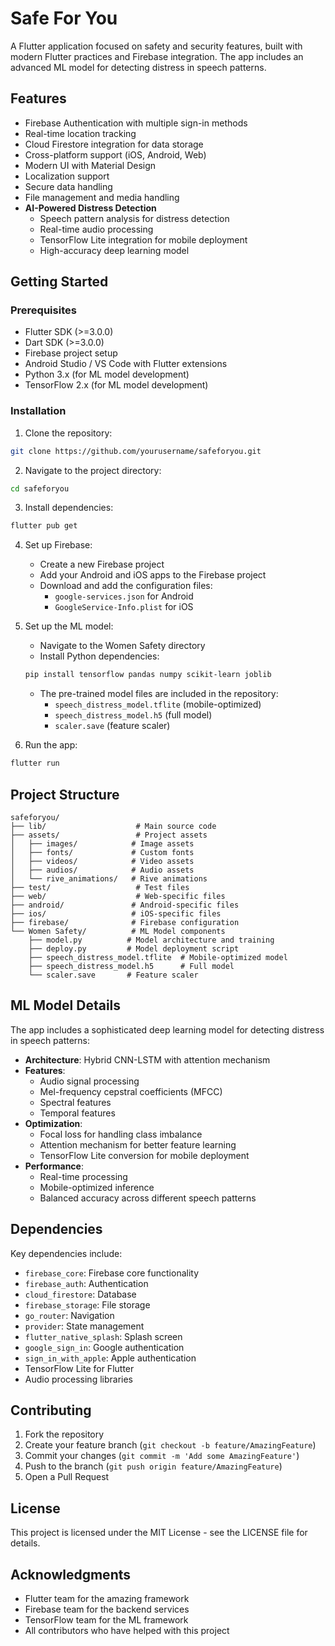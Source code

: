 # Safe For You

A Flutter application focused on safety and security features, built with modern Flutter practices and Firebase integration. The app includes an advanced ML model for detecting distress in speech patterns.

## Features

- Firebase Authentication with multiple sign-in methods
- Real-time location tracking
- Cloud Firestore integration for data storage
- Cross-platform support (iOS, Android, Web)
- Modern UI with Material Design
- Localization support
- Secure data handling
- File management and media handling
- **AI-Powered Distress Detection**
  - Speech pattern analysis for distress detection
  - Real-time audio processing
  - TensorFlow Lite integration for mobile deployment
  - High-accuracy deep learning model

## Getting Started

### Prerequisites

- Flutter SDK (>=3.0.0)
- Dart SDK (>=3.0.0)
- Firebase project setup
- Android Studio / VS Code with Flutter extensions
- Python 3.x (for ML model development)
- TensorFlow 2.x (for ML model development)

### Installation

1. Clone the repository:
```bash
git clone https://github.com/yourusername/safeforyou.git
```

2. Navigate to the project directory:
```bash
cd safeforyou
```

3. Install dependencies:
```bash
flutter pub get
```

4. Set up Firebase:
   - Create a new Firebase project
   - Add your Android and iOS apps to the Firebase project
   - Download and add the configuration files:
     - `google-services.json` for Android
     - `GoogleService-Info.plist` for iOS

5. Set up the ML model:
   - Navigate to the Women Safety directory
   - Install Python dependencies:
   ```bash
   pip install tensorflow pandas numpy scikit-learn joblib
   ```
   - The pre-trained model files are included in the repository:
     - `speech_distress_model.tflite` (mobile-optimized)
     - `speech_distress_model.h5` (full model)
     - `scaler.save` (feature scaler)

6. Run the app:
```bash
flutter run
```

## Project Structure

```
safeforyou/
├── lib/                    # Main source code
├── assets/                 # Project assets
│   ├── images/            # Image assets
│   ├── fonts/             # Custom fonts
│   ├── videos/            # Video assets
│   ├── audios/            # Audio assets
│   └── rive_animations/   # Rive animations
├── test/                   # Test files
├── web/                    # Web-specific files
├── android/               # Android-specific files
├── ios/                   # iOS-specific files
├── firebase/              # Firebase configuration
└── Women Safety/          # ML Model components
    ├── model.py          # Model architecture and training
    ├── deploy.py         # Model deployment script
    ├── speech_distress_model.tflite  # Mobile-optimized model
    ├── speech_distress_model.h5      # Full model
    └── scaler.save       # Feature scaler
```

## ML Model Details

The app includes a sophisticated deep learning model for detecting distress in speech patterns:

- **Architecture**: Hybrid CNN-LSTM with attention mechanism
- **Features**: 
  - Audio signal processing
  - Mel-frequency cepstral coefficients (MFCC)
  - Spectral features
  - Temporal features
- **Optimization**:
  - Focal loss for handling class imbalance
  - Attention mechanism for better feature learning
  - TensorFlow Lite conversion for mobile deployment
- **Performance**:
  - Real-time processing
  - Mobile-optimized inference
  - Balanced accuracy across different speech patterns

## Dependencies

Key dependencies include:
- `firebase_core`: Firebase core functionality
- `firebase_auth`: Authentication
- `cloud_firestore`: Database
- `firebase_storage`: File storage
- `go_router`: Navigation
- `provider`: State management
- `flutter_native_splash`: Splash screen
- `google_sign_in`: Google authentication
- `sign_in_with_apple`: Apple authentication
- TensorFlow Lite for Flutter
- Audio processing libraries

## Contributing

1. Fork the repository
2. Create your feature branch (`git checkout -b feature/AmazingFeature`)
3. Commit your changes (`git commit -m 'Add some AmazingFeature'`)
4. Push to the branch (`git push origin feature/AmazingFeature`)
5. Open a Pull Request

## License

This project is licensed under the MIT License - see the LICENSE file for details.

## Acknowledgments

- Flutter team for the amazing framework
- Firebase team for the backend services
- TensorFlow team for the ML framework
- All contributors who have helped with this project

